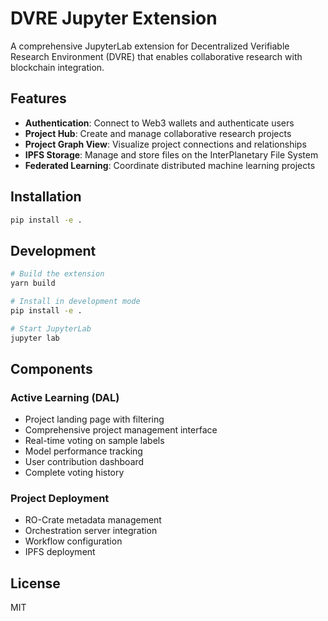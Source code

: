 # DVRE Jupyter Extension

A comprehensive JupyterLab extension for Decentralized Verifiable Research Environment (DVRE) that enables collaborative research with blockchain integration.

## Features

- **Authentication**: Connect to Web3 wallets and authenticate users
- **Project Hub**: Create and manage collaborative research projects
- **Project Graph View**: Visualize project connections and relationships
- **IPFS Storage**: Manage and store files on the InterPlanetary File System
- **Federated Learning**: Coordinate distributed machine learning projects

## Installation

```bash
pip install -e .
```

## Development

```bash
# Build the extension
yarn build

# Install in development mode
pip install -e .

# Start JupyterLab
jupyter lab
```

## Components

### Active Learning (DAL)
- Project landing page with filtering
- Comprehensive project management interface
- Real-time voting on sample labels
- Model performance tracking
- User contribution dashboard
- Complete voting history

### Project Deployment
- RO-Crate metadata management
- Orchestration server integration
- Workflow configuration
- IPFS deployment

## License

MIT 